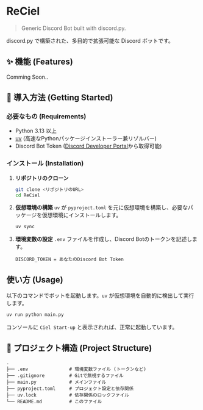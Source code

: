 # ReCiel

> Generic Discord Bot built with discord.py.

discord.py で構築された、多目的で拡張可能な Discord ボットです。

## ✨ 機能 (Features)

Comming Soon..

## 🚀 導入方法 (Getting Started)

### 必要なもの (Requirements)

- Python 3.13 以上
- [uv](https://github.com/astral-sh/uv) (高速なPythonパッケージインストーラー兼リゾルバー)
- Discord Bot Token ([Discord Developer Portal](https://discord.com/developers/applications)から取得可能)

### インストール (Installation)

1. **リポジトリのクローン**

    ```bash
    git clone <リポジトリのURL>
    cd ReCiel
    ```

2. **仮想環境の構築**
    `uv` が `pyproject.toml` を元に仮想環境を構築し、必要なパッケージを仮想環境にインストールします。

    ```bash
    uv sync
    ```

3. **環境変数の設定**
    `.env` ファイルを作成し、Discord Botのトークンを記述します。

    ```env
    DISCORD_TOKEN = あなたのDiscord Bot Token
    ```

## 使い方 (Usage)

以下のコマンドでボットを起動します。`uv` が仮想環境を自動的に検出して実行します。

```bash
uv run python main.py
```

コンソールに `Ciel Start-up` と表示されれば、正常に起動しています。

## 📂 プロジェクト構造 (Project Structure)

```text
.
├── .env               # 環境変数ファイル (トークンなど)
├── .gitignore         # Gitで無視するファイル
├── main.py            # メインファイル
├── pyproject.toml     # プロジェクト設定と依存関係
├── uv.lock            # 依存関係のロックファイル
└── README.md          # このファイル
```

